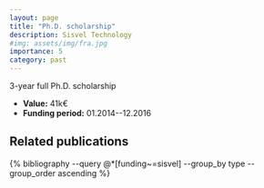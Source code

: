 ```yaml
---
layout: page
title: "Ph.D. scholarship"
description: Sisvel Technology
#img: assets/img/fra.jpg
importance: 5
category: past
---
```


3-year full Ph.D. scholarship

- **Value:** 41k€
- **Funding period:** 01.2014--12.2016

## Related publications

<div class="publications">
    {% bibliography --query @*[funding~=sisvel] --group_by type --group_order ascending %}
</div>
